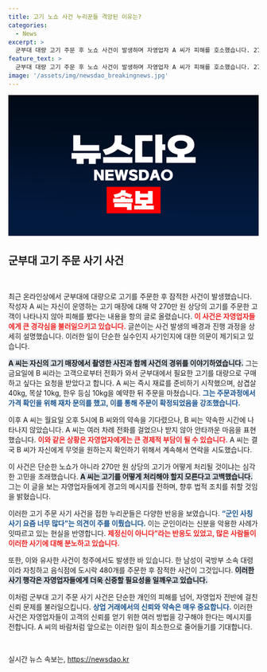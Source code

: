 ```yaml
---
title: 고기 노쇼 사건 누리꾼들 격앙된 이유는?
categories:
  - News
excerpt: >
  군부대 대량 고기 주문 후 노쇼 사건이 발생하며 자영업자 A 씨가 피해를 호소했습니다. 270만 원어치를 손실하게 된 이 사건은 군인 사칭 사기 행각으로 공분을 사고 있습니다.
feature_text: >
  군부대 대량 고기 주문 후 노쇼 사건이 발생하며 자영업자 A 씨가 피해를 호소했습니다. 270만 원어치를 손실하게 된 이 사건은 군인 사칭 사기 행각으로 공분을 사고 있습니다.
image: '/assets/img/newsdao_breakingnews.jpg'
---
```


<p><img src="/assets/img/newsdao_breakingnews.jpg" alt="implanttips 속보" /></p>

<h2 data-ke-size="size26">군부대 고기 주문 사기 사건</h2>

<p data-ke-size="size16">&nbsp;</p>

<p>최근 온라인상에서 군부대에 대량으로 고기를 주문한 후 잠적한 사건이 발생했습니다. 작성자 A 씨는 자신이 운영하는 고기 매장에 대해 약 270만 원 상당의 고기를 주문한 고객이 나타나지 않아 피해를 봤다는 내용을 항의 글로 올렸습니다. <b><span style="color: #ee2323;">이 사건은 자영업자들에게 큰 경각심을 불러일으키고 있습니다.</span></b> 글쓴이는 사건 발생의 배경과 진행 과정을 상세히 설명했습니다. 이러한 일이 단순한 실수인지 사기인지에 대한 의문이 제기되고 있습니다.</p>

<p><b><span style="background-color: #21538527;">A 씨는 자신의 고기 매장에서 촬영한 사진과 함께 사건의 경위를 이야기하였습니다.</span></b> 그는 금요일에 B 씨라는 고객으로부터 전화가 와서 군부대에서 필요한 고기를 대량으로 구매하고 싶다는 요청을 받았다고 합니다. A 씨는 즉시 재료를 준비하기 시작했으며, 삼겹살 40kg, 목살 10kg, 한우 등심 10kg을 예약한 뒤 주문을 마쳤습니다. <b><span style="color: #1a5490;">그는 주문과정에서 가격 확인을 위해 재차 문의를 했고, 이를 통해 주문이 확정되었음을 강조했습니다.</span></b></p>

<p>이후 A 씨는 월요일 오후 5시에 B 씨와의 약속을 기다렸으나, B 씨는 약속한 시간에 나타나지 않았습니다. A 씨는 여러 차례 전화를 걸었으나 받지 않아 안타까운 마음을 표현했습니다. <b><span style="color: #ee2323;">이와 같은 상황은 자영업자에게는 큰 경제적 부담이 될 수 있습니다.</span></b> A 씨는 결국 B 씨가 자신에게 무엇을 원하는지 확인하기 위해서 계속해서 연락을 시도했습니다. </p>

<p>이 사건은 단순한 노쇼가 아니라 270만 원 상당의 고기가 어떻게 처리될 것이냐는 심각한 고민을 초래했습니다. <b><span style="background-color: #21538527;">A 씨는 고기를 어떻게 처리해야 할지 모른다고 고백했습니다.</span></b> 그는 이 글을 보는 자영업자들에게 경고의 메시지를 전하며, 향후 법적 조치를 취할 것임을 밝혔습니다. </p>

<p>이러한 고기 주문 사기 사건을 접한 누리꾼들은 다양한 반응을 보였습니다. <b><span style="color: #1a5490;">“군인 사칭 사기 요즘 너무 많다”는 의견이 주를 이뤘습니다.</span></b> 이는 군인이라는 신분을 악용한 사례가 잇따르고 있는 현실을 반영합니다. <b><span style="color: #ee2323;">제정신이 아니다”라는 반응도 있었고, 많은 사람들이 이러한 사기에 대해 분노하고 있습니다.</span></b></p>

<p>또한, 이와 유사한 사건이 청주에서도 발생한 바 있습니다. 한 남성이 국방부 소속 대령이라 자칭하고 음식점에 도시락 480개를 주문한 후 잠적한 사건이 그것입니다. <b><span style="background-color: #21538527;">이러한 사기 행각은 자영업자들에게 더욱 신중할 필요성을 일깨우고 있습니다.</span></b></p>

<p>이처럼 군부대 고기 주문 사기 사건은 단순한 개인의 피해를 넘어, 자영업자 전반에 걸친 신뢰 문제를 불러일으킵니다. <b><span style="color: #1a5490;">상업 거래에서의 신뢰와 약속은 매우 중요합니다.</span></b> 이러한 사건은 자영업자들이 고객의 신뢰를 얻기 위한 여러 방법을 강구해야 한다는 메시지를 전합니다. A 씨의 바람처럼 앞으로는 이러한 일이 최소한으로 줄어들기를 기대합니다.</p>

<p data-ke-size="size16">&nbsp;</p>
실시간 뉴스 속보는, <a href="https://newsdao.kr" rel="dofollow">https://newsdao.kr</a>


